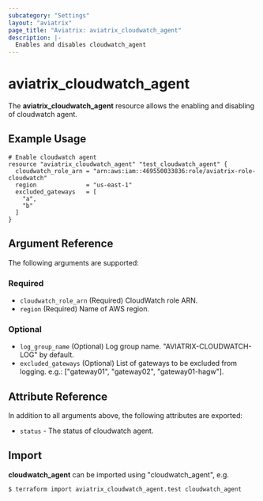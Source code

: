 ```yaml
---
subcategory: "Settings"
layout: "aviatrix"
page_title: "Aviatrix: aviatrix_cloudwatch_agent"
description: |-
  Enables and disables cloudwatch_agent
---
```


# aviatrix_cloudwatch_agent

The **aviatrix_cloudwatch_agent** resource allows the enabling and disabling of cloudwatch agent.

## Example Usage

```hcl
# Enable cloudwatch agent
resource "aviatrix_cloudwatch_agent" "test_cloudwatch_agent" {
  cloudwatch_role_arn = "arn:aws:iam::469550033836:role/aviatrix-role-cloudwatch"
  region              = "us-east-1"
  excluded_gateways   = [
    "a",
    "b"
  ]
}
```

## Argument Reference

The following arguments are supported:

### Required
* `cloudwatch_role_arn` (Required) CloudWatch role ARN.
* `region` (Required) Name of AWS region.

### Optional
* `log_group_name` (Optional) Log group name. "AVIATRIX-CLOUDWATCH-LOG" by default.
* `excluded_gateways` (Optional) List of gateways to be excluded from logging. e.g.: ["gateway01", "gateway02", "gateway01-hagw"].

## Attribute Reference

In addition to all arguments above, the following attributes are exported:

* `status` - The status of cloudwatch agent.

## Import

**cloudwatch_agent** can be imported using "cloudwatch_agent", e.g.

```
$ terraform import aviatrix_cloudwatch_agent.test cloudwatch_agent
```
